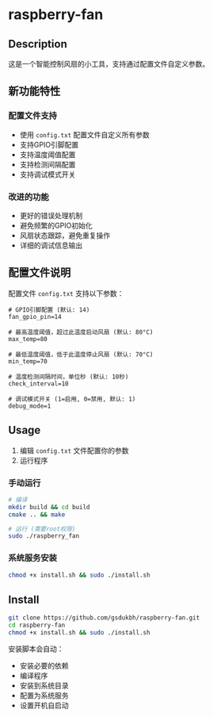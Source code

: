 # raspberry-fan 

## Description

这是一个智能控制风扇的小工具，支持通过配置文件自定义参数。

## 新功能特性

### 配置文件支持
- 使用 `config.txt` 配置文件自定义所有参数
- 支持GPIO引脚配置
- 支持温度阈值配置
- 支持检测间隔配置
- 支持调试模式开关

### 改进的功能
- 更好的错误处理机制
- 避免频繁的GPIO初始化
- 风扇状态跟踪，避免重复操作
- 详细的调试信息输出

## 配置文件说明

配置文件 `config.txt` 支持以下参数：

```
# GPIO引脚配置 (默认: 14)
fan_gpio_pin=14

# 最高温度阈值，超过此温度启动风扇 (默认: 80°C)
max_temp=80

# 最低温度阈值，低于此温度停止风扇 (默认: 70°C) 
min_temp=70

# 温度检测间隔时间，单位秒 (默认: 10秒)
check_interval=10

# 调试模式开关 (1=启用, 0=禁用, 默认: 1)
debug_mode=1
```

## Usage

1. 编辑 `config.txt` 文件配置你的参数
2. 运行程序

### 手动运行
```bash
# 编译
mkdir build && cd build
cmake .. && make

# 运行 (需要root权限)
sudo ./raspberry_fan
```

### 系统服务安装
```bash
chmod +x install.sh && sudo ./install.sh
```

## Install

```bash
git clone https://github.com/gsdukbh/raspberry-fan.git
cd raspberry-fan
chmod +x install.sh && sudo ./install.sh
```

安装脚本会自动：
- 安装必要的依赖
- 编译程序
- 安装到系统目录
- 配置为系统服务
- 设置开机自启动
